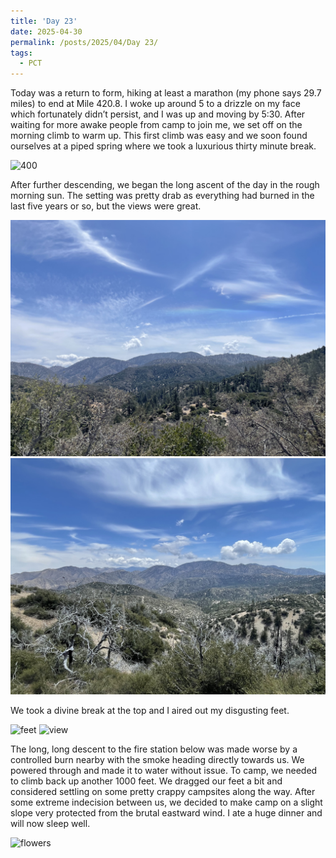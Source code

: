 ```yaml
---
title: 'Day 23'
date: 2025-04-30
permalink: /posts/2025/04/Day 23/
tags:
  - PCT
---
```


Today was a return to form, hiking at least a marathon (my phone says 29.7 miles) to end at Mile 420.8. I woke up around 5 to a drizzle on my face which fortunately didn’t persist, and I was up and moving by 5:30. After waiting for more awake people from camp to join me, we set off on the morning climb to warm up. This first climb was easy and we soon found ourselves at a piped spring where we took a luxurious thirty minute break.

![400](/images/IMG_4865.jpeg)

After further descending, we began the long ascent of the day in the rough morning sun. The setting was pretty drab as everything had burned in the last five years or so, but the views were great.

![v1](/images/IMG_4866.jpeg)
![v2](/images/IMG_4868.jpeg)

We took a divine break at the top and I aired out my disgusting feet. 

![feet](/images/IMG_4869.jpeg)
![view](/images/IMG_4871.jpeg)

The long, long descent to the fire station below was made worse by a controlled burn nearby with the smoke heading directly towards us. We powered through and made it to water without issue. To camp, we needed to climb back up another 1000 feet. We dragged our feet a bit and considered settling on some pretty crappy campsites along the way. After some extreme indecision between us, we decided to make camp on a slight slope very protected from the brutal eastward wind. I ate a huge dinner and will now sleep well.

![flowers](/images/IMG_4867.jpeg)